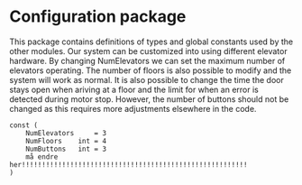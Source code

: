 # Configuration package

This package contains definitions of types and global constants used by the other modules. 
Our system can be customized into using different elevator hardware. By changing NumElevators we can set the maximum number of elevators operating. The number of floors is also possible to modify and the system will work as normal. It is also possible to change the time the door stays open when ariving at a floor and the limit for when an error is detected during motor stop. However, the number of buttons should not be changed as this requires more adjustments elsewhere in the code. 
```
const (
	NumElevators     = 3
	NumFloors    int = 4
	NumButtons   int = 3
	må endre her!!!!!!!!!!!!!!!!!!!!!!!!!!!!!!!!!!!!!!!!!!!!!!!!!!!!!!!!
)
```
